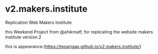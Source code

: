 # v2.makers.institute
Replication Web Makers Institute

this Weekend Project from @ahikmatf, for replicating the website makers institute version 2

this is appearance:(https://tegarjgap.github.io/v2.makers.institute/)
